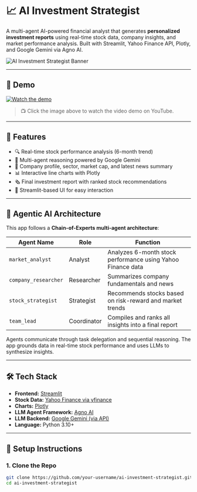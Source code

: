 # 📈 AI Investment Strategist

A multi-agent AI-powered financial analyst that generates **personalized investment reports** using real-time stock data, company insights, and market performance analysis. Built with Streamlit, Yahoo Finance API, Plotly, and Google Gemini via Agno AI.

![AI Investment Strategist Banner](![Image](https://github.com/user-attachments/assets/851a049f-02c0-4c46-b8dd-8de70a3c5c3c))

---

## 🎥 Demo

[![Watch the demo](https://img.youtube.com/vi/YOUR_VIDEO_ID_HERE/0.jpg)](https://www.youtube.com/watch?v=YOUR_VIDEO_ID_HERE)

> 📺 Click the image above to watch the video demo on YouTube.

---

## 🚀 Features

- 🔍 Real-time stock performance analysis (6-month trend)
- 🧠 Multi-agent reasoning powered by Google Gemini
- 🏢 Company profile, sector, market cap, and latest news summary
- 📊 Interactive line charts with Plotly
- 🗞️ Final investment report with ranked stock recommendations
- 💽 Streamlit-based UI for easy interaction

---

## 🧠 Agentic AI Architecture

This app follows a **Chain-of-Experts multi-agent architecture**:

| Agent Name         | Role        | Function                                                               |
|--------------------|-------------|------------------------------------------------------------------------|
| `market_analyst`   | Analyst     | Analyzes 6-month stock performance using Yahoo Finance data            |
| `company_researcher` | Researcher | Summarizes company fundamentals and news                               |
| `stock_strategist` | Strategist  | Recommends stocks based on risk-reward and market trends               |
| `team_lead`        | Coordinator | Compiles and ranks all insights into a final report                    |

Agents communicate through task delegation and sequential reasoning. The app grounds data in real-time stock performance and uses LLMs to synthesize insights.

---

## 🛠️ Tech Stack

- **Frontend:** [Streamlit](https://streamlit.io/)
- **Stock Data:** [Yahoo Finance via yfinance](https://pypi.org/project/yfinance/)
- **Charts:** [Plotly](https://plotly.com/)
- **LLM Agent Framework:** [Agno AI](https://pypi.org/project/agno/)
- **LLM Backend:** [Google Gemini (via API)](https://deepmind.google/technologies/gemini/)
- **Language:** Python 3.10+

---

## 🧹 Setup Instructions

### 1. Clone the Repo

```bash
git clone https://github.com/your-username/ai-investment-strategist.git
cd ai-investment-strategist
